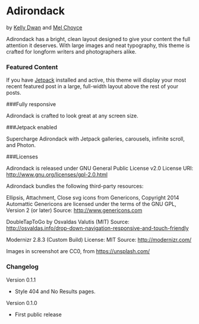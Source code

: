 Adirondack
===
by [Kelly Dwan](http://redradar.net) and [Mel Choyce](http://choycedesign.com)

Adirondack has a bright, clean layout designed to give your content the full attention it deserves. With large images and neat typography, this theme is crafted for longform writers and photographers alike.

### Featured Content

If you have [Jetpack](http://jetpack.me) installed and active, this theme will display your most recent featured post in a large, full-width layout above the rest of your posts.

###Fully responsive

Adirondack is crafted to look great at any screen size.

###Jetpack enabled

Supercharge Adirondack with Jetpack galleries, carousels, infinite scroll, and Photon.

###Licenses

Adirondack is released under GNU General Public License v2.0
License URI: http://www.gnu.org/licenses/gpl-2.0.html

Adirondack bundles the following third-party resources:

Ellipsis, Attachment, Close svg icons from Genericons, Copyright 2014 Automattic
Genericons are licensed under the terms of the GNU GPL, Version 2 (or later)
Source: http://www.genericons.com

DoubleTapToGo by Osvaldas Valutis (MIT)
Source: http://osvaldas.info/drop-down-navigation-responsive-and-touch-friendly

Modernizr 2.8.3 (Custom Build)
License: MIT
Source: http://modernizr.com/

Images in screenshot are CC0, from https://unsplash.com/

### Changelog

Version 0.1.1
* Style 404 and No Results pages.

Version 0.1.0
* First public release
